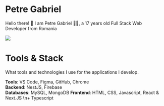 # Petre Gabriel
Hello there! 👋 I am Petre Gabriel 👨‍💻, a 17 years old Full Stack Web Developer from Romania

![](https://img.shields.io/badge/email-petregabriel%40dark--moon.ro-white)

# Tools & Stack
What tools and technologies I use for the applications I develop.

**Tools**: VS Code, Figma, GitHub, Chrome  
**Backend**: NestJS, Firebase  
**Databases**: MySQL, MongoDB
**Frontend**: HTML, CSS, Javascript, React & Next.JS
\n\+ Typescript
